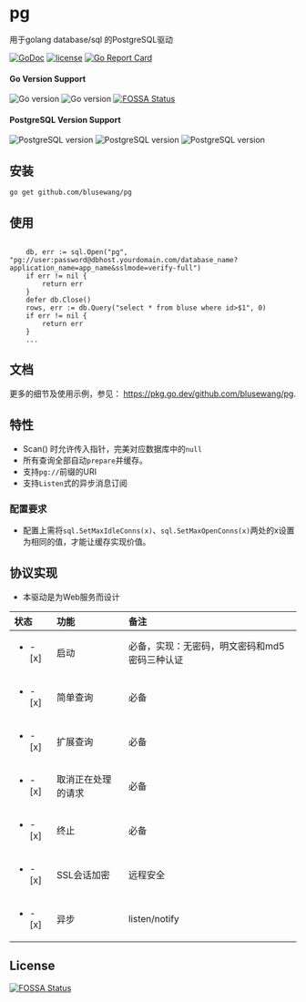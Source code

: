# pg
用于golang database/sql 的PostgreSQL驱动

[![GoDoc](https://godoc.org/github.com/blusewang/pg?status.svg)](https://godoc.org/github.com/blusewang/pg)
[![license](http://img.shields.io/badge/license-MIT-red.svg?style=flat)](https://github.com/blusewang/pg/blob/master/LICENSE)
[![Go Report Card](https://goreportcard.com/badge/github.com/blusewang/pg)](https://goreportcard.com/report/github.com/blusewang/pg)

#### Go Version Support
![Go version](https://img.shields.io/badge/Go-1.11x-brightgreen.svg)
![Go version](https://img.shields.io/badge/Go-1.13x-brightgreen.svg)
[![FOSSA Status](https://app.fossa.io/api/projects/git%2Bgithub.com%2Fblusewang%2Fpg.svg?type=shield)](https://app.fossa.io/projects/git%2Bgithub.com%2Fblusewang%2Fpg?ref=badge_shield)

#### PostgreSQL Version Support
![PostgreSQL version](https://img.shields.io/badge/PostgreSQL-10.5-brightgreen.svg)
![PostgreSQL version](https://img.shields.io/badge/PostgreSQL-11.4-brightgreen.svg)
![PostgreSQL version](https://img.shields.io/badge/PostgreSQL-12.0-brightgreen.svg)


## 安装

	go get github.com/blusewang/pg

## 使用
```golang

	db, err := sql.Open("pg", "pg://user:password@dbhost.yourdomain.com/database_name?application_name=app_name&sslmode=verify-full")
	if err != nil {
		return err
	}
	defer db.Close()
	rows, err := db.Query("select * from bluse where id>$1", 0)
	if err != nil {
		return err
	}
	...

```

## 文档

更多的细节及使用示例，参见： <https://pkg.go.dev/github.com/blusewang/pg>.


## 特性
* Scan() 时允许传入指针，完美对应数据库中的`null`
* 所有查询全部自动`prepare`并缓存。
* 支持`pg://`前缀的URI
* 支持`Listen`式的异步消息订阅 

### 配置要求
* 配置上需将`sql.SetMaxIdleConns(x)`、`sql.SetMaxOpenConns(x)`两处的x设置为相同的值，才能让缓存实现价值。

## 协议实现
- 本驱动是为Web服务而设计

| 状态                       | 功能        | 备注                       |
|:-------------------------|:----------|:-------------------------|
| <ul><li>- [x] </li></ul> | 启动        | 必备，实现：无密码，明文密码和md5密码三种认证 |
| <ul><li>- [x] </li></ul> | 简单查询      | 必备                       |
| <ul><li>- [x] </li></ul> | 扩展查询      | 必备                       |
| <ul><li>- [x] </li></ul> | 取消正在处理的请求 | 必备                       |
| <ul><li>- [x] </li></ul> | 终止        | 必备                       |
| <ul><li>- [x] </li></ul> | SSL会话加密   | 远程安全                     |
| <ul><li>- [x] </li></ul> | 异步        | listen/notify            |


## License
[![FOSSA Status](https://app.fossa.io/api/projects/git%2Bgithub.com%2Fblusewang%2Fpg.svg?type=large)](https://app.fossa.io/projects/git%2Bgithub.com%2Fblusewang%2Fpg?ref=badge_large)